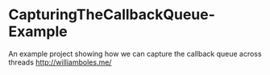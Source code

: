 # CapturingTheCallbackQueue-Example
An example project showing how we can capture the callback queue across threads http://williamboles.me/
